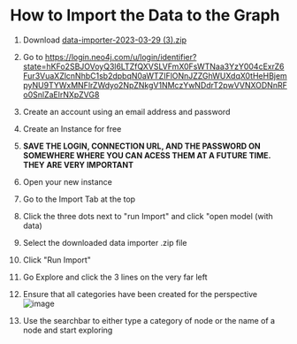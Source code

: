 # How to Import the Data to the Graph #
1. Download [data-importer-2023-03-29 (3).zip](https://github.com/callum-mcdermott/Plaques/files/11141265/data-importer-2023-03-29.3.zip)

2. Go to https://login.neo4j.com/u/login/identifier?state=hKFo2SBJOVoyQ3l6LTZfQXVSLVFmX0FsWTNaa3YzY004cExrZ6Fur3VuaXZlcnNhbC1sb2dpbqN0aWTZIFlONnJZZGhWUXdqX0tHeHBjempyNU9TYWxMNFlrZWdyo2NpZNkgV1NMczYwNDdrT2pwVVNXODNnRFo0SnlZaElrNXpZVG8
3. Create an account using an email address and password
4. Create an Instance for free
5. **SAVE THE LOGIN, CONNECTION URL, AND THE PASSWORD ON SOMEWHERE WHERE YOU CAN ACESS THEM AT A FUTURE TIME. THEY ARE VERY IMPORTANT**
6. Open your new instance
7. Go to the Import Tab at the top
8. Click the three dots next to "run Import" and click "open model (with data)
9. Select the downloaded data importer .zip file
10. Click "Run Import"
11. Go Explore and click the 3 lines on the very far left
12. Ensure that all categories have been created for the perspective ![image](https://user-images.githubusercontent.com/59928463/229594284-4b4bf367-405e-4b9f-923a-d23386e0e34d.png)
13. Use the searchbar to either type a category of node or the name of a node and start exploring
